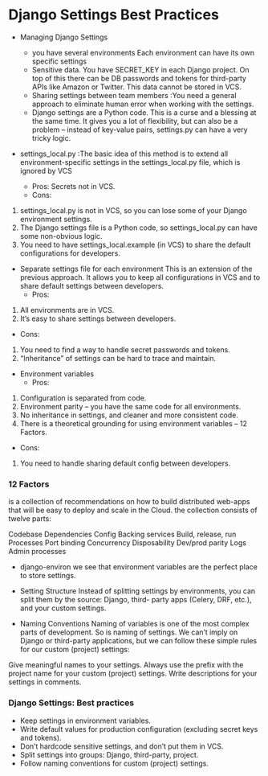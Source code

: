 # Django Settings Best Practices
- Managing Django Settings
  - you have several environments Each environment can have its own specific settings
  - Sensitive data. You have SECRET_KEY in each Django project. On top of this there can be DB passwords and tokens for third-party APIs like Amazon or Twitter. This data cannot be stored in VCS.
  - Sharing settings between team members :You need a general approach to eliminate human error when working with the settings. 
  - Django settings are a Python code. This is a curse and a blessing at the same time. It gives you a lot of flexibility, but can also be a problem – instead of key-value pairs, settings.py can have a very tricky logic.

- settings_local.py :The basic idea of this method is to extend all environment-specific settings in the settings_local.py file, which is ignored by VCS
  - Pros:
Secrets not in VCS.
  - Cons:
1. settings_local.py is not in VCS, so you can lose some of your Django environment settings.
2. The Django settings file is a Python code, so settings_local.py can have some non-obvious logic.
3. You need to have settings_local.example (in VCS) to share the default configurations for developers.

- Separate settings file for each environment
This is an extension of the previous approach. It allows you to keep all configurations in VCS and to share default settings between developers.
  - Pros:
1. All environments are in VCS.
2. It’s easy to share settings between developers.
  - Cons:
1. You need to find a way to handle secret passwords and tokens.
2. “Inheritance” of settings can be hard to trace and maintain.

- Environment variables
  - Pros:
1. Configuration is separated from code.
2. Environment parity – you have the same code for all environments.
3. No inheritance in settings, and cleaner and more consistent code.
4. There is a theoretical grounding for using environment variables – 12 Factors.
  - Cons:
1. You need to handle sharing default config between developers.

### 12 Factors
 is a collection of recommendations on how to build distributed web-apps that will be easy to deploy and scale in the Cloud. the collection consists of twelve parts:

Codebase
Dependencies
Config
Backing services
Build, release, run
Processes
Port binding
Concurrency
Disposability
Dev/prod parity
Logs
Admin processes

- django-environ
we see that environment variables are the perfect place to store settings.

- Setting Structure
Instead of splitting settings by environments, you can split them by the source: Django, third- party apps (Celery, DRF, etc.), and your custom settings.

- Naming Conventions
Naming of variables is one of the most complex parts of development. So is naming of settings. We can’t imply on Django or third-party applications, but we can follow these simple rules for our custom (project) settings:

Give meaningful names to your settings.
Always use the prefix with the project name for your custom (project) settings.
Write descriptions for your settings in comments.

### Django Settings: Best practices
- Keep settings in environment variables.
- Write default values for production configuration (excluding secret keys and tokens).
- Don’t hardcode sensitive settings, and don’t put them in VCS.
- Split settings into groups: Django, third-party, project.
- Follow naming conventions for custom (project) settings.